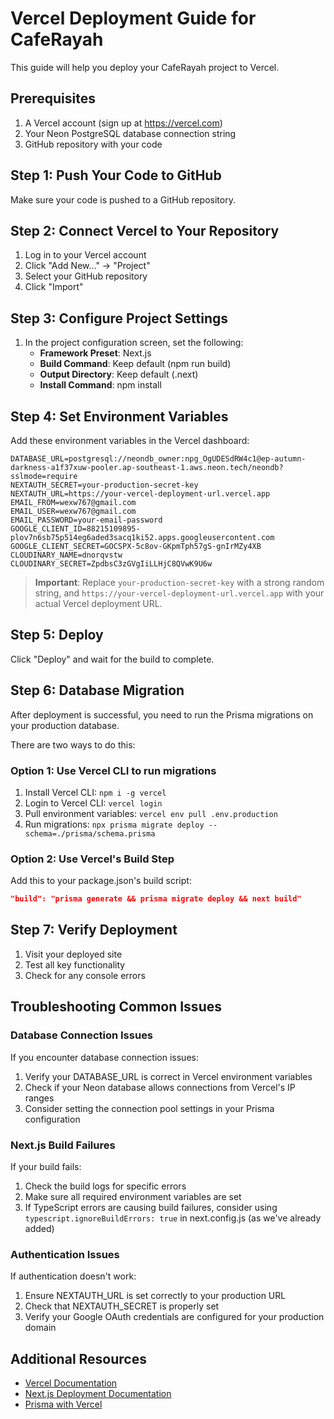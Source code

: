 # Vercel Deployment Guide for CafeRayah

This guide will help you deploy your CafeRayah project to Vercel.

## Prerequisites

1. A Vercel account (sign up at https://vercel.com)
2. Your Neon PostgreSQL database connection string
3. GitHub repository with your code

## Step 1: Push Your Code to GitHub

Make sure your code is pushed to a GitHub repository.

## Step 2: Connect Vercel to Your Repository

1. Log in to your Vercel account
2. Click "Add New..." → "Project"
3. Select your GitHub repository
4. Click "Import"

## Step 3: Configure Project Settings

1. In the project configuration screen, set the following:
   - **Framework Preset**: Next.js
   - **Build Command**: Keep default (npm run build)
   - **Output Directory**: Keep default (.next)
   - **Install Command**: npm install

## Step 4: Set Environment Variables

Add these environment variables in the Vercel dashboard:

```
DATABASE_URL=postgresql://neondb_owner:npg_OgUDESdRW4c1@ep-autumn-darkness-a1f37xuw-pooler.ap-southeast-1.aws.neon.tech/neondb?sslmode=require
NEXTAUTH_SECRET=your-production-secret-key
NEXTAUTH_URL=https://your-vercel-deployment-url.vercel.app
EMAIL_FROM=wexw767@gmail.com
EMAIL_USER=wexw767@gmail.com
EMAIL_PASSWORD=your-email-password
GOOGLE_CLIENT_ID=88215109895-plov7n6sb75p514eg6aded3sacq1ki52.apps.googleusercontent.com
GOOGLE_CLIENT_SECRET=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
CLOUDINARY_NAME=dnorqvstw
CLOUDINARY_SECRET=ZpdbsC3zGVgIiLLHjC8QVwK9U6w
```

> **Important**: Replace `your-production-secret-key` with a strong random string, and `https://your-vercel-deployment-url.vercel.app` with your actual Vercel deployment URL.

## Step 5: Deploy

Click "Deploy" and wait for the build to complete.

## Step 6: Database Migration

After deployment is successful, you need to run the Prisma migrations on your production database. 

There are two ways to do this:

### Option 1: Use Vercel CLI to run migrations

1. Install Vercel CLI: `npm i -g vercel`
2. Login to Vercel CLI: `vercel login`
3. Pull environment variables: `vercel env pull .env.production`
4. Run migrations: `npx prisma migrate deploy --schema=./prisma/schema.prisma`

### Option 2: Use Vercel's Build Step

Add this to your package.json's build script:

```json
"build": "prisma generate && prisma migrate deploy && next build"
```

## Step 7: Verify Deployment

1. Visit your deployed site
2. Test all key functionality
3. Check for any console errors

## Troubleshooting Common Issues

### Database Connection Issues

If you encounter database connection issues:

1. Verify your DATABASE_URL is correct in Vercel environment variables
2. Check if your Neon database allows connections from Vercel's IP ranges
3. Consider setting the connection pool settings in your Prisma configuration

### Next.js Build Failures

If your build fails:

1. Check the build logs for specific errors
2. Make sure all required environment variables are set
3. If TypeScript errors are causing build failures, consider using `typescript.ignoreBuildErrors: true` in next.config.js (as we've already added)

### Authentication Issues

If authentication doesn't work:

1. Ensure NEXTAUTH_URL is set correctly to your production URL
2. Check that NEXTAUTH_SECRET is properly set
3. Verify your Google OAuth credentials are configured for your production domain

## Additional Resources

- [Vercel Documentation](https://vercel.com/docs)
- [Next.js Deployment Documentation](https://nextjs.org/docs/deployment)
- [Prisma with Vercel](https://www.prisma.io/docs/orm/prisma-client/deployment/serverless/deploy-to-vercel) 